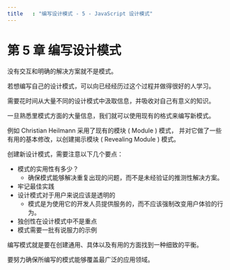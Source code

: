 ```yaml
---
title   : "编写设计模式 - 5 - JavaScript 设计模式"
---
```


第 5 章 编写设计模式
==================

没有交互和明确的解决方案就不是模式。

若想编写自己的设计模式，可以向已经经历过这个过程并做得很好的人学习。

需要花时间从大量不同的设计模式中汲取信息，并吸收对自己有意义的知识。

一旦熟悉里模式方面的大量信息，我们就可以使用现有的格式来编写新模式。

例如 Christian Heilmann 采用了现有的模块 ( Module ) 模式，
并对它做了一些有用的基本修改，以创建揭示模块 ( Revealing Module ) 模式。

创建新设计模式，需要注意以下几个要点：

- 模式的实用性有多少？
    - 确保模式能够解决重复出现的问题，而不是未经验证的推测性解决方案。
- 牢记最佳实践
- 设计模式对于用户来说应该是透明的
    - 模式是为使用它的开发人员提供服务的，而不应该强制改变用户体验的行为。
- 独创性在设计模式中不是重点
- 模式需要一批有说服力的示例

编写模式就是要在创建通用、具体以及有用的方面找到一种细致的平衡。

要努力确保所编写的模式能够覆盖最广泛的应用领域。
